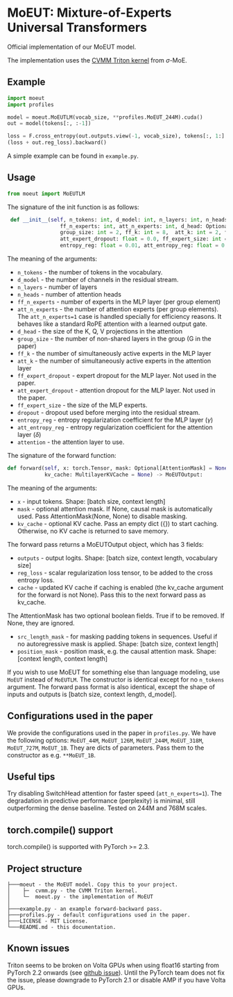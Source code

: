 # MoEUT: Mixture-of-Experts Universal Transformers

Official implementation of our MoEUT model.

The implementation uses the [CVMM Triton kernel](https://github.com/RobertCsordas/moe_layer/blob/master/triton_src/moe_layer/cvmm.py) from $\sigma$-MoE.

## Example

```python
import moeut
import profiles

model = moeut.MoEUTLM(vocab_size, **profiles.MoEUT_244M).cuda()
out = model(tokens[:, :-1])

loss = F.cross_entropy(out.outputs.view(-1, vocab_size), tokens[:, 1:].flatten())
(loss + out.reg_loss).backward()
```

A simple example can be found in `example.py`.

## Usage

```python
from moeut import MoEUTLM
```

The signature of the init function is as follows:
```python
 def __init__(self, n_tokens: int, d_model: int, n_layers: int, n_heads: int,
                 ff_n_experts: int, att_n_experts: int, d_head: Optional[int] = None,
                 group_size: int = 2, ff_k: int = 8,  att_k: int = 2, ff_expert_dropout: float = 0.0,
                 att_expert_dropout: float = 0.0, ff_expert_size: int = 128, dropout: float = 0.0, 
                 entropy_reg: float = 0.01, att_entropy_reg: float = 0.001, attention = SwitchHeadRope):
```

The meaning of the arguments:
- `n_tokens` - the number of tokens in the vocabulary.
- `d_model` - the number of channels in the residual stream.
- `n_layers` - number of layers
- `n_heads` - number of attention heads
- `ff_n_experts` - number of experts in the MLP layer (per group element)
- `att_n_experts` - the number of attention experts (per group elements). The `att_n_experts=1` case is handled specially for efficiency reasons. It behaves like a standard RoPE attention with a learned output gate.
- `d_head` - the size of the K, Q, V projections in the attention
- `group_size` - the number of non-shared layers in the group (G in the paper)
- `ff_k` - the number of simultaneously active experts in the MLP layer
- `att_k` - the number of simultaneously active experts in the attention layer
- `ff_expert_dropout` - expert dropout for the MLP layer. Not used in the paper.
- `att_expert_dropout` - attention dropout for the MLP layer. Not used in the paper.
- `ff_expert_size` - the size of the MLP experts.
- `dropout` - dropout used before merging into the residual stream.
- `entropy_reg` - entropy regularization coefficient for the MLP layer ($\gamma$)
- `att_entropy_reg` - entropy regularization coefficient for the attention layer ($\delta$)
- `attention` - the attention layer to use.

The signature of the forward function:
```python
def forward(self, x: torch.Tensor, mask: Optional[AttentionMask] = None,
            kv_cache: MultilayerKVCache = None) -> MoEUTOutput:
```

The meaning of the arguments:
- `x` - input tokens. Shape: [batch size, context length]
- `mask` - optional attention mask. If None, causal mask is automatically used. Pass AttentionMask(None, None) to disable masking.
- `kv_cache` - optional KV cache. Pass an empty dict ({}) to start caching. Otherwise, no KV cache is returned to save memory.


The forward pass returns a MoEUTOutput object, which has 3 fields:
- `outputs` - output logits. Shape: [batch size, context length, vocabulary size]
- `reg_loss` - scalar regularization loss tensor, to be added to the cross entropy loss.
- `cache` - updated KV cache if caching is enabled (the kv_cache argument for the forward is not None). Pass this to the next forward pass as kv_cache.

The AttentionMask has two optional boolean fields. True if to be removed. If None, they are ignored.
- `src_length_mask` - for masking padding tokens in sequences. Useful if no autoregressive mask is applied. Shape: [batch size, context length]
- `position_mask` - position mask, e.g. the causal attention mask. Shape: [context length, context length]


If you wish to use MoEUT for something else than language modeling, use ``MoEUT`` instead of ``MoEUTLM``. The constructor is identical except for no `n_tokens` argument. The forward pass format is also identical, except the shape of inputs and outputs is [batch size, context length, d_model].

## Configurations used in the paper

We provide the configurations used in the paper in `profiles.py`. We have the following options: `MoEUT_44M`, `MoEUT_126M`, `MoEUT_244M`, `MoEUT_318M`, `MoEUT_727M`, `MoEUT_1B`. They are dicts of parameters. Pass them to the constructor as e.g. `**MoEUT_1B`.

## Useful tips

Try disabling SwitchHead attention for faster speed (`att_n_experts=1`). The degradation in predictive performance (perplexity) is minimal, still outperforming the dense baseline. Tested on 244M and 768M scales.

## torch.compile() support

torch.compile() is supported with PyTorch >= 2.3.

## Project structure
```
├───moeut - the MoEUT model. Copy this to your project.
│    ├─  cvmm.py - the CVMM Triton kernel.
│    └─  moeut.py - the implementation of MoEUT
│
├───example.py - an example forward-backward pass.
├───profiles.py - default configurations used in the paper.
├───LICENSE - MIT License.
└───README.md - this documentation.
```

## Known issues

Triton seems to be broken on Volta GPUs when using float16 starting from PyTorch 2.2 onwards (see [github issue](https://github.com/pytorch/pytorch/issues/127157)). Until the PyTorch team does not fix the issue, please downgrade to PyTorch 2.1 or disable AMP if you have Volta GPUs.
